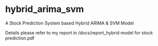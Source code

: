 # hybrid_arima_svm
A Stock Prediction System based Hybrid ARIMA & SVM Model

Details please refer to my report in /docs/report_hybrid model for stock prediction.pdf
